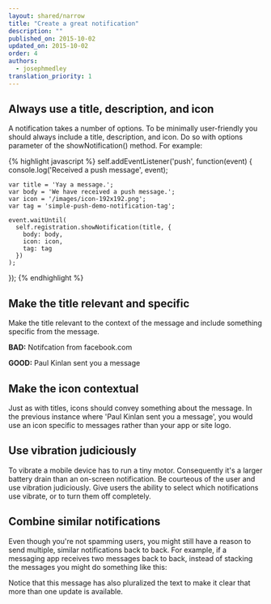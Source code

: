 ```yaml
---
layout: shared/narrow
title: "Create a great notification"
description: ""
published_on: 2015-10-02
updated_on: 2015-10-02
order: 4
authors:
  - josephmedley
translation_priority: 1
---
```


<p class="intro">

</p>

## Always use a title, description, and icon

A notification takes a number of options. To be minimally user-friendly you
should always include a title, description, and icon. Do so with options
parameter of the showNotification() method. For example:

{% highlight javascript %} 
  self.addEventListener('push', function(event) {
    console.log('Received a push message', event);

    var title = 'Yay a message.';
    var body = 'We have received a push message.';
    var icon = '/images/icon-192x192.png';
    var tag = 'simple-push-demo-notification-tag';

    event.waitUntil(
      self.registration.showNotification(title, {
        body: body,
        icon: icon,
        tag: tag
      })
    );
  });
{% endhighlight %}

## Make the title relevant and specific

Make the title relevant to the context of the message and include something
specific from the message.

**BAD:** Notifcation from facebook.com

**GOOD:** Paul Kinlan sent you a message

## Make the icon contextual

Just as with titles, icons should convey something about the message. In the
previous instance where 'Paul Kinlan sent you a message', you would use an
icon specific to messages rather than your app or site logo.

## Use vibration judiciously

To vibrate a mobile device has to run a tiny motor. Consequently it's a larger
battery drain than an on-screen notification. Be courteous of the user and use
vibration judiciously. Give users the ability to select which notifications
use vibrate, or to turn them off completely.

## Combine similar notifications

Even though you're not spamming users, you might still have a reason to send
multiple, similar notifications back to back.  For example, if a messaging app
receives two messages back to back, instead of stacking the messages you might
do something like this:

Notice that this message has also pluralized the text to make it clear that
more than one update is available.
